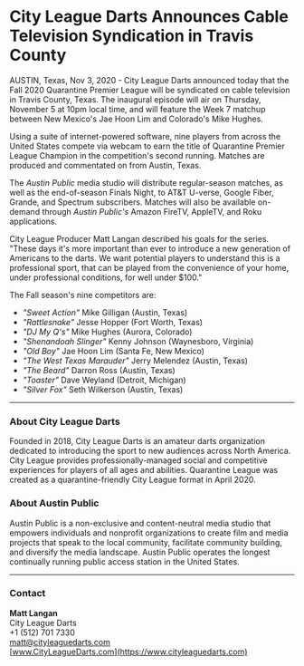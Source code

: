 # City League Darts Announces Cable Television Syndication in Travis County

AUSTIN, Texas, Nov 3, 2020 - City League Darts announced today that the Fall 2020 Quarantine Premier League will be syndicated on cable television in Travis County, Texas. The inaugural episode will air on Thursday, November 5 at 10pm local time, and will feature the Week 7 matchup between New Mexico's Jae Hoon Lim and Colorado's Mike Hughes.

Using a suite of internet-powered software, nine players from across the United States compete via webcam to earn the title of Quarantine Premier League Champion in the competition's second running. Matches are produced and commentated on from Austin, Texas.

The _Austin Public_ media studio will distribute regular-season matches, as well as the end-of-season Finals Night, to AT&T U-verse, Google Fiber, Grande, and Spectrum subscribers. Matches will also be available on-demand through _Austin Public's_ Amazon FireTV, AppleTV, and Roku applications.

City League Producer Matt Langan described his goals for the series. "These days it's more important than ever to introduce a new generation of Americans to the darts. We want potential players to understand this is a professional sport, that can be played from the convenience of your home, under professional conditions, for well under $100."

The Fall season's nine competitors are:

- *"Sweet Action"* Mike Gilligan (Austin, Texas)
- *"Rattlesnake"* Jesse Hopper (Fort Worth, Texas)
- *"DJ My Q's"* Mike Hughes (Aurora, Colorado)
- *"Shenandoah Slinger"* Kenny Johnson (Waynesboro, Virginia)
- *"Old Boy"* Jae Hoon Lim (Santa Fe, New Mexico)
- *"The West Texas Marauder"* Jerry Melendez (Austin, Texas)
- *"The Beard"* Darron Ross (Austin, Texas)
- *"Toaster"* Dave Weyland (Detroit, Michigan)
- *"Silver Fox"* Seth Wilkerson (Austin, Texas)

---

### About City League Darts

Founded in 2018, City League Darts is an amateur darts organization dedicated to introducing the sport to new audiences across North America. City League provides professionally-managed social and competitive experiences for players of all ages and abilities. Quarantine League was created as a quarantine-friendly City League format in April 2020.

### About Austin Public

Austin Public is a non-exclusive and content-neutral media studio that empowers individuals and nonprofit organizations to create film and media projects that speak to the local community, facilitate community building, and diversify the media landscape. Austin Public operates the longest continually running public access station in the United States.

---

### Contact

**Matt Langan**  
City League Darts  
+1 (512) 701 7330  
[matt@cityleaguedarts.com](mailto:matt@cityleaguedarts.com)  
[www.CityLeagueDarts.com](https://www.cityleaguedarts.com)